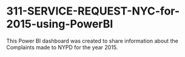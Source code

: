 # 311-SERVICE-REQUEST-NYC-for-2015-using-PowerBI
This Power BI dashboard was created to share information about the Complaints made to NYPD for the year 2015.
